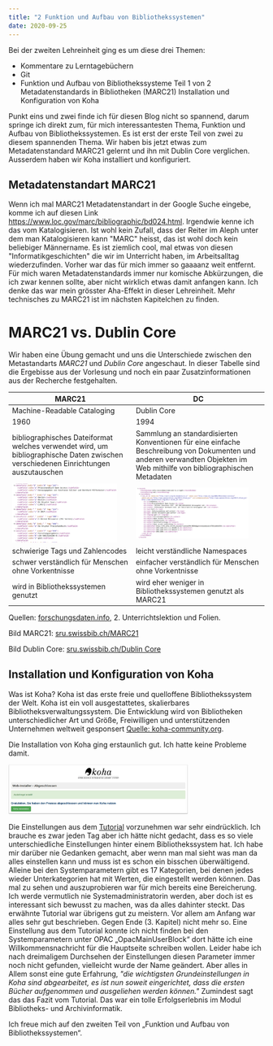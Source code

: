 ```yaml
---
title: "2 Funktion und Aufbau von Bibliothekssystemen"
date: 2020-09-25
---
```



Bei der zweiten Lehreinheit ging es um diese drei Themen:
* Kommentare zu Lerntagebüchern
* Git
* Funktion und Aufbau von Bibliothekssysteme Teil 1 von 2
Metadatenstandards in Bibliotheken (MARC21)
Installation und Konfiguration von Koha

Punkt eins und zwei finde ich für diesen Blog nicht so spannend, darum springe ich direkt zum, für mich interessantesten Thema, Funktion und Aufbau von Bibliothekssystemen. Es ist erst der erste Teil von zwei zu diesem spannenden Thema. Wir haben bis jetzt etwas zum Metadatenstandard MARC21 gelernt und ihn mit Dublin Core verglichen. Ausserdem haben wir Koha installiert und konfiguriert. 

## Metadatenstandart MARC21

Wenn ich mal MARC21 Metadatenstandart in der Google Suche eingebe, komme ich auf diesen Link https://www.loc.gov/marc/bibliographic/bd024.html. Irgendwie kenne ich das vom Katalogisieren. Ist wohl kein Zufall, dass der Reiter im Aleph unter dem man Katalogisieren kann "MARC" heisst, das ist wohl doch kein beliebiger Männername. Es ist ziemlich cool, mal etwas von diesen "Informatikgeschichten" die wir im Unterricht haben, im Arbeitsalltag wiederzufinden. Vorher war das für mich immer so gaaaanz weit entfernt. Für mich waren Metadatenstandards immer nur komische Abkürzungen, die ich zwar kennen sollte, aber nicht wirklich etwas damit anfangen kann. Ich denke das war mein grösster Aha-Effekt in dieser Lehreinheit. Mehr technisches zu MARC21 ist im nächsten Kapitelchen zu finden.

# MARC21 vs. Dublin Core

Wir haben eine Übung gemacht und uns die Unterschiede zwischen den Metastandarts *MARC21* und *Dublin Core* angeschaut. In dieser Tabelle sind die Ergebisse aus der Vorlesung und noch ein paar Zusatzinformationen aus der Recherche festgehalten.


| MARC21                              | DC  | 
| -------------                       |---------------| 
| Machine-Readable Cataloging         | Dublin Core | 
| 1960                              | 1994     |  
| bibliographisches Dateiformat welches verwendet wird, um bibliographische Daten zwischen verschiedenen Einrichtungen auszutauschen                        | Sammlung an standardisierten Konventionen für eine einfache Beschreibung von Dokumenten und anderen verwandten Objekten im Web mithilfe von bibliographischen Metadaten      | 
|<img alt="MARC" src="https://github.com/stemorit/BAIN-Lerntagebuch/blob/master/_posts/MARC21.png?raw=true" width="90%"/> | <img alt="DC" src="https://github.com/stemorit/BAIN-Lerntagebuch/blob/master/_posts/DC.png?raw=true" width="90%"/>|
| schwierige Tags und Zahlencodes  |  leicht verständliche Namespaces  |
| schwer verständlich für Menschen ohne Vorkentnisse | einfacher verständlich für Menschen ohne Vorkentnisse|
| wird in Bibliothekssystemen genutzt | wird eher weniger in Bibliothekssystemen genutzt als MARC21|

Quellen: [forschungsdaten.info](https://www.forschungsdaten.info/themen/beschreiben-und-dokumentieren/bibliographische-metadaten/), 2. Unterrichtslektion und Folien.

Bild MARC21: [sru.swissbib.ch/MARC21](https://sru.swissbib.ch/sru/search/defaultdb?query=+dc.possessingInstitution+%3D+E27+AND+dc.title+%3D+open+access&operation=searchRetrieve&recordSchema=info%3Asrw%2Fschema%2F1%2Fmarcxml-v1.1-light&maximumRecords=10&startRecord=0&recordPacking=XML&availableDBs=defaultdb&sortKeys=Submit+query)

Bild Dublin Core: [sru.swissbib.ch/Dublin Core](https://sru.swissbib.ch/sru/search/defaultdb?query=+dc.possessingInstitution+%3D+E27+AND+dc.title+%3D+open+access&operation=searchRetrieve&recordSchema=info%3Asru%2Fschema%2F1%2Fdc-v1.1-light&maximumRecords=10&startRecord=0&recordPacking=XML&availableDBs=defaultdb&sortKeys=Submit+query)





## Installation und Konfiguration von Koha


Was ist Koha? Koha ist das erste freie und quelloffene Bibliothekssystem der Welt. Koha ist ein voll ausgestattetes, skalierbares Bibliotheksverwaltungssystem. Die Entwicklung wird von Bibliotheken unterschiedlicher Art und Größe, Freiwilligen und unterstützenden Unternehmen weltweit gesponsert [Quelle: koha-community.org](https://koha-community.org/).

Die Installation von Koha ging erstaunlich gut. Ich hatte keine Probleme damit. 


<img alt="koha" src="https://github.com/stemorit/BAIN-Lerntagebuch/blob/master/_posts/Koha_funktioniert.png?raw=true" width="70%"/>


Die Einstellungen aus dem [Tutorial](https://zefanjas.de/wie-man-koha-installiert-und-fuer-schulen-einrichtet-teil-1/) vorzunehmen war sehr eindrücklich. Ich brauche es zwar jeden Tag aber ich hätte nicht gedacht, dass es so viele unterschiedliche Einstellungen hinter einem Bibliothekssystem hat. Ich habe mir darüber nie Gedanken gemacht, aber wenn man mal sieht was man da alles einstellen kann und muss ist es schon ein bisschen überwältigend. Alleine bei den Systemparametern gibt es 17 Kategorien, bei denen jedes wieder Unterkategorien hat mit Werten, die eingestellt werden können. Das mal zu sehen und auszuprobieren war für mich bereits eine Bereicherung. Ich werde vermutlich nie Systemadministratorin werden, aber doch ist es interessant sich bewusst zu machen, was da alles dahinter steckt. Das erwähnte Tutorial war übrigens gut zu meistern. Vor allem am Anfang war alles sehr gut beschrieben. Gegen Ende (3. Kapitel) nicht mehr so. Eine Einstellung aus dem Tutorial konnte ich nicht finden bei den Systemparametern unter OPAC „OpacMainUserBlock“ dort hätte ich eine Willkommensnachricht für die Hauptseite schreiben wollen. Leider habe ich nach dreimaligem Durchsehen der Einstellungen diesen Parameter immer noch nicht gefunden, vielleicht wurde der Name geändert. Aber alles in Allem sonst eine gute Erfahrung, *"die wichtigsten Grundeinstellungen in Koha sind abgearbeitet, es ist nun soweit eingerichtet, dass die ersten Bücher aufgenommen und ausgeliehen werden können."* Zumindest sagt das das Fazit vom Tutorial. Das war ein tolle Erfolgserlebnis im Modul Bibliotheks- und Archivinformatik. 

Ich freue mich auf den zweiten Teil von „Funktion und Aufbau von Bibliothekssystemen“.


